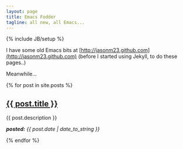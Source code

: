 ```yaml
---
layout: page
title: Emacs Fodder
tagline: all new, all Emacs...
---
```

{% include JB/setup %}

I have some old Emacs bits at
[http://jasonm23.github.com](http://jasonm23.github.com)  (before I
started using Jekyll, to do these pages..)

Meanwhile...

<div class="boxlist">
  {% for post in site.posts %}
      <div class="box">
          <h2> <a href="{{ BASE_PATH }}{{ post.url }}">{{ post.title }}</a> </h2>
          <p> {{ post.description }} </p>
          <p> <em><strong>posted:</strong> <span>{{ post.date | date_to_string }}</span></em> </p>
      </div>
  {% endfor %}
</div>


